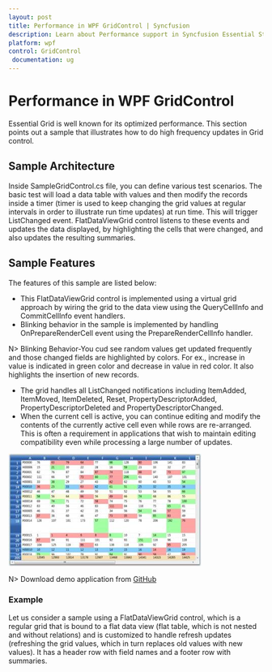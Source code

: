 ```yaml
---
layout: post
title: Performance in WPF GridControl | Syncfusion
description: Learn about Performance support in Syncfusion Essential Studio WPF GridControl, its elements and more details.
platform: wpf
control: GridControl
 documentation: ug
---
```


# Performance in WPF GridControl

Essential Grid is well known for its optimized performance. This section points out a sample that illustrates how to do high frequency updates in Grid control.

## Sample Architecture

Inside SampleGridControl.cs file, you can define various test scenarios. The basic test will load a data table with values and then modify the records inside a timer (timer is used to keep changing the grid values at regular intervals in order to illustrate run time updates) at run time. This will trigger ListChanged event. FlatDataViewGrid control listens to these events and updates the data displayed, by highlighting the cells that were changed, and also updates the resulting summaries.

## Sample Features

The features of this sample are listed below:

* This FlatDataViewGrid control is implemented using a virtual grid approach by wiring the grid to the data view using the QueryCellInfo and CommitCellInfo event handlers.
* Blinking behavior in the sample is implemented by handling OnPrepareRenderCell event using the PrepareRenderCellInfo handler.

N> Blinking Behavior-You cud see random values get updated frequently and those changed fields are highlighted by colors. For ex., increase in value is indicated in green color and decrease in value in red color. It also highlights the insertion of new records.

* The grid handles all ListChanged notifications including ItemAdded, ItemMoved, ItemDeleted, Reset, PropertyDescriptorAdded, PropertyDescriptorDeleted and PropertyDescriptorChanged.
* When the current cell is active, you can continue editing and modify the contents of the currently active cell even while rows are re-arranged. This is often a requirement in applications that wish to maintain editing compatibility even while processing a large number of updates.


![Trader Grid Test Demo in WPF GridControl](Performance_images/Performance_img1.jpeg)


N> Download demo application from [GitHub](https://github.com/syncfusion/wpf-demos/tree/master/GridControl/Performance/TraderGrid%20Test)

### Example 

Let us consider a sample using a FlatDataViewGrid control, which is a regular grid that is bound to a flat data view (flat table, which is not nested and without relations) and is customized to handle refresh updates (refreshing the grid values, which in turn replaces old values with new values). It has a header row with field names and a footer row with summaries. 
